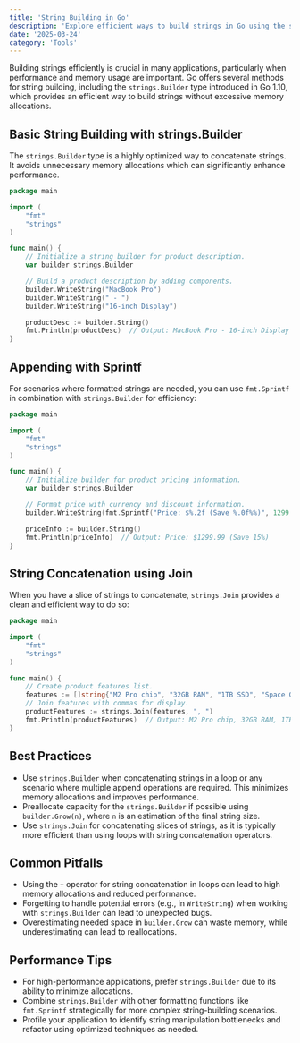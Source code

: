 ```yaml
---
title: 'String Building in Go'
description: 'Explore efficient ways to build strings in Go using the strings.Builder and other techniques.'
date: '2025-03-24'
category: 'Tools'
---
```


Building strings efficiently is crucial in many applications, particularly when performance and memory usage are important. Go offers several methods for string building, including the `strings.Builder` type introduced in Go 1.10, which provides an efficient way to build strings without excessive memory allocations.

## Basic String Building with strings.Builder

The `strings.Builder` type is a highly optimized way to concatenate strings. It avoids unnecessary memory allocations which can significantly enhance performance.

```go
package main

import (
	"fmt"
	"strings"
)

func main() {
	// Initialize a string builder for product description.
	var builder strings.Builder

	// Build a product description by adding components.
	builder.WriteString("MacBook Pro")
	builder.WriteString(" - ")
	builder.WriteString("16-inch Display")

	productDesc := builder.String()
	fmt.Println(productDesc)  // Output: MacBook Pro - 16-inch Display
}
```

## Appending with Sprintf

For scenarios where formatted strings are needed, you can use `fmt.Sprintf` in combination with `strings.Builder` for efficiency:

```go
package main

import (
	"fmt"
	"strings"
)

func main() {
	// Initialize builder for product pricing information.
	var builder strings.Builder

	// Format price with currency and discount information.
	builder.WriteString(fmt.Sprintf("Price: $%.2f (Save %.0f%%)", 1299.99, 15.0))

	priceInfo := builder.String()
	fmt.Println(priceInfo)  // Output: Price: $1299.99 (Save 15%)
}
```

## String Concatenation using Join

When you have a slice of strings to concatenate, `strings.Join` provides a clean and efficient way to do so:

```go
package main

import (
	"fmt"
	"strings"
)

func main() {
	// Create product features list.
	features := []string{"M2 Pro chip", "32GB RAM", "1TB SSD", "Space Gray"}
	// Join features with commas for display.
	productFeatures := strings.Join(features, ", ")
	fmt.Println(productFeatures)  // Output: M2 Pro chip, 32GB RAM, 1TB SSD, Space Gray
}
```

## Best Practices

- Use `strings.Builder` when concatenating strings in a loop or any scenario where multiple append operations are required. This minimizes memory allocations and improves performance.
- Preallocate capacity for the `strings.Builder` if possible using `builder.Grow(n)`, where `n` is an estimation of the final string size.
- Use `strings.Join` for concatenating slices of strings, as it is typically more efficient than using loops with string concatenation operators.

## Common Pitfalls

- Using the `+` operator for string concatenation in loops can lead to high memory allocations and reduced performance.
- Forgetting to handle potential errors (e.g., in `WriteString`) when working with `strings.Builder` can lead to unexpected bugs.
- Overestimating needed space in `builder.Grow` can waste memory, while underestimating can lead to reallocations.

## Performance Tips

- For high-performance applications, prefer `strings.Builder` due to its ability to minimize allocations.
- Combine `strings.Builder` with other formatting functions like `fmt.Sprintf` strategically for more complex string-building scenarios.
- Profile your application to identify string manipulation bottlenecks and refactor using optimized techniques as needed.